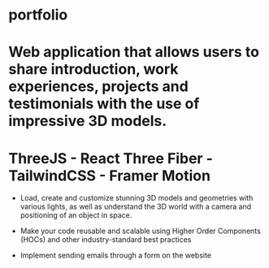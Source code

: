 # portfolio
# Web application that allows users to share introduction, work experiences, projects and testimonials with the use of impressive 3D models.
# ThreeJS - React Three Fiber - TailwindCSS - Framer Motion  

- Load, create and customize stunning 3D models and geometries with various lights, as well as understand the 3D world with a camera and positioning of an object in space.

- Make your code reusable and scalable using Higher Order Components (HOCs) and other industry-standard best practices

- Implement sending emails through a form on the website
